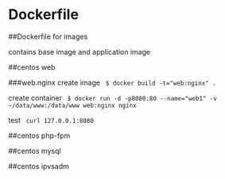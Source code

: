 # Dockerfile

##Dockerfile for images

contains base image and application image

##centos web

###web.nginx
create image 
<code>
$ docker build -t="web:nginx" .
</code>

create container
<code>
$ docker run -d -p8080:80 --name="web1" -v ~/data/www:/data/www web:nginx nginx 
</code>

test
<code>
curl 127.0.0.1:8080
</code>


##centos php-fpm

##centos mysql

##centos ipvsadm

